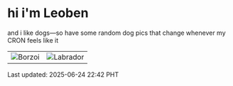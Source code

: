 # hi i'm Leoben

and i like dogs—so have some random dog pics that change whenever my CRON feels like it

|  |  |
|--------|----------|
| ![Borzoi](https://random-dog-vercel.vercel.app/api/random-borzoi?v=1750776135) | ![Labrador](https://random-dog-vercel.vercel.app/api/random-labrador?v=1750776135) |

Last updated: 2025-06-24 22:42 PHT
